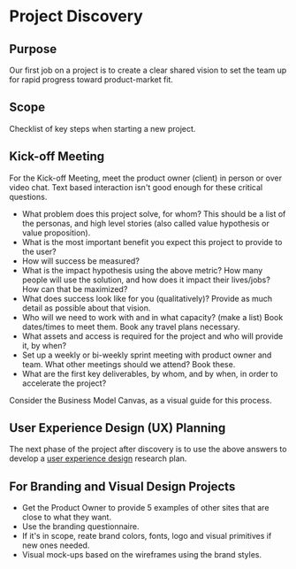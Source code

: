 
# Project Discovery

## Purpose

Our first job on a project is to create a clear shared vision to set the team up for rapid progress toward product-market fit.

## Scope

Checklist of key steps when starting a new project.

## Kick-off Meeting
  
For the Kick-off Meeting, meet the product owner (client) in person or over video chat. Text based interaction isn't good enough for these critical questions.

  * What problem does this project solve, for whom? This should be a list of the personas, and high level stories (also called value hypothesis or value proposition).
  * What is the most important benefit you expect this project to provide to the user?
  * How will success be measured?
  * What is the impact hypothesis using the above metric? How many people will use the solution, and how does it impact their lives/jobs? How can that be maximized?
  * What does success look like for you (qualitatively)? Provide as much detail as possible about that vision.
  * Who will we need to work with and in what capacity? (make a list) Book dates/times to meet them. Book any travel plans necessary.
  * What assets and access is required for the project and who will provide it, by when?
  * Set up a weekly or bi-weekly sprint meeting with product owner and team. What other meetings should we attend? Book these.
  * What are the first key deliverables, by whom, and by when, in order to accelerate the project?

Consider the Business Model Canvas, as a visual guide for this process.

## User Experience Design (UX) Planning

The next phase of the project after discovery is to use the above answers to develop a [user experience design](./USER_EXPERIENCE_DESIGN.md) research plan.

## For Branding and Visual Design Projects
  * Get the Product Owner to provide 5 examples of other sites that are close to what they want.
  * Use the branding questionnaire.
  * If it's in scope, reate brand colors, fonts, logo and visual primitives if new ones needed.
  * Visual mock-ups based on the wireframes using the brand styles.

